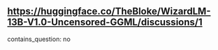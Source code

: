 ## https://huggingface.co/TheBloke/WizardLM-13B-V1.0-Uncensored-GGML/discussions/1

contains_question: no